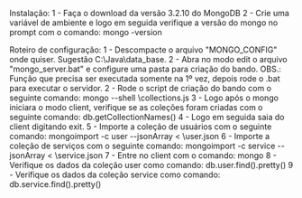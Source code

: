 Instalação:
1 - Faça o download da versão 3.2.10 do MongoDB
2 - Crie uma variável de ambiente e logo em seguida verifique a versão do mongo no prompt com o comando: mongo -version

Roteiro de configuração:
1 - Descompacte o arquivo "MONGO_CONFIG" onde quiser. Sugestão C:\Java\data_base.
2 - Abra no modo edit o arquivo "mongo_server.bat" e configure uma pasta para criação do bando. OBS.: Função que precisa ser executada somente na 1º vez, depois rode o .bat para executar o servidor. 
2 - Rode o script de criação do bando com o seguinte comando: mongo --shell <caminho do arquivo>\collections.js
3 - Logo após o mongo iniciara o modo client, verifique se as coleções foram criadas com o seguinte comando: db.getCollectionNames()
4 - Logo em seguida saia do client digitando exit.
5 - Importe a coleção de usuários com o seguinte comando: mongoimport -c user --jsonArray < <caminho dos arquivos>\user.json
6 - Importe a coleção de serviços com o seguinte comando: mongoimport -c service --jsonArray < <caminho dos arquivos>\service.json
7 - Entre no client com o comando: mongo
8 - Verifique os dados da coleção user como comando: db.user.find().pretty()
9 - Verifique os dados da coleção service como comando: db.service.find().pretty()
